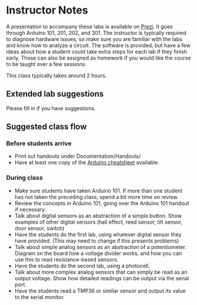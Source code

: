 # Instructor Notes

A presentation to accompany these labs is available on [Prezi](http://prezi.com/bonzhtuceyc4/intro-to-arduino/?kw=view-bonzhtuceyc4&rc=ref-29668303).  It goes through Arduino 101, 201, 202, and 301.  The instructor is typically required to diagnose hardware issues, so make sure you are familiar with the labs and know how to analyze a circuit.  The software is provided, but have a few ideas about how a student could take extra steps for each lab if they finish early.  These can also be assigned as homework if you would like the course to be taught over a few sessions.

This class typically takes around 2 hours.

## Extended lab suggestions

Please fill in if you have suggestions.

## Suggested class flow

### Before students arrive
* Print out handouts under Documentation/Handouts/
* Have at least one copy of the [Arduino cheatsheet](https://github.com/MakerspaceModules/arduino/blob/master/101%20-%20Introduction%20to%20Arduino/Documentation/Arduino_Cheat_Sheet.pdf) available. 

### During class
* Make sure students have taken Arduino 101.  If more than one student has not taken the preceding class, spend a bit more time on review.
* Review the concepts in Arduino 101, going over the Arduino 101 handout if necessary.
* Talk about digital sensors as an abstraction of a simple button.  Show examples of other digital sensors (hall effect, reed sensor, tilt sensor, door sensor, switch)
* Have the students do the first lab, using whatever digital sensor they have provided. (This may need to change if this presents problems)
* Talk about simple analog sensors as an abstraction of a potentiometer.  Diagram on the board how a voltage divider works, and how you can use this to read resistance-based sensors.
* Have the students do the second lab, using a photocell.
* Talk about more complex analog sensors that can simply be read as an output voltage.  Show how detailed readings can be output via the serial port.
* Have the students read a TMP36 or similar sensor and output its value to the serial monitor.
